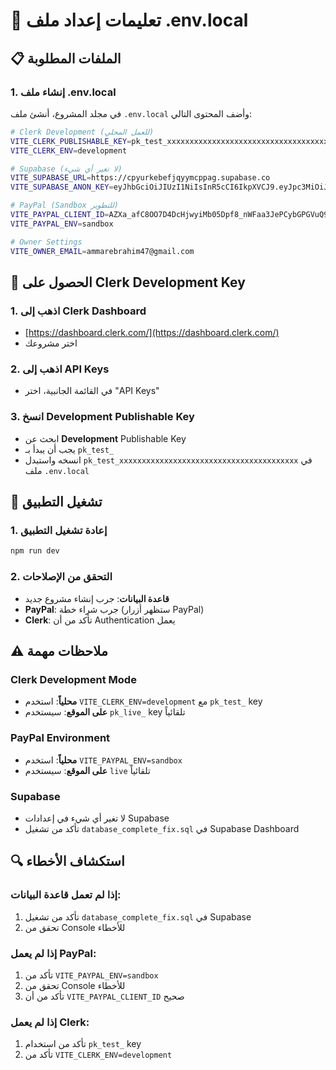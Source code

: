 # 🔧 تعليمات إعداد ملف .env.local

## 📋 الملفات المطلوبة

### 1. إنشاء ملف .env.local
في مجلد المشروع، أنشئ ملف `.env.local` وأضف المحتوى التالي:

```bash
# Clerk Development (للعمل المحلي)
VITE_CLERK_PUBLISHABLE_KEY=pk_test_xxxxxxxxxxxxxxxxxxxxxxxxxxxxxxxxxxxxxxxx
VITE_CLERK_ENV=development

# Supabase (لا تغير أي شيء)
VITE_SUPABASE_URL=https://cpyurkebefjqyymcppag.supabase.co
VITE_SUPABASE_ANON_KEY=eyJhbGciOiJIUzI1NiIsInR5cCI6IkpXVCJ9.eyJpc3MiOiJzdXBhYmFzZSIsInJlZiI6ImNweXVya2ViZWZqcXl5bWNwcGFnIiwicm9sZSI6ImFub24iLCJpYXQiOjE3NTQ1MDQyMDgsImV4cCI6MjA3MDA4MDIwOH0.tzbcZimLXGfpUbno7DeofNQsBt8-ukkEVcE5krxcDhQ

# PayPal (Sandbox للتطوير)
VITE_PAYPAL_CLIENT_ID=AZXa_afC8OO7D4DcHjwyiMb05Dpf8_nWFaa3JePCybGPGVuQ9hJVmgyP0FSfxxpSYpykbvJHV6uW-ymG
VITE_PAYPAL_ENV=sandbox

# Owner Settings
VITE_OWNER_EMAIL=ammarebrahim47@gmail.com
```

## 🔑 الحصول على Clerk Development Key

### 1. اذهب إلى Clerk Dashboard
- [https://dashboard.clerk.com/](https://dashboard.clerk.com/)
- اختر مشروعك

### 2. اذهب إلى API Keys
- في القائمة الجانبية، اختر "API Keys"

### 3. انسخ Development Publishable Key
- ابحث عن **Development** Publishable Key
- يجب أن يبدأ بـ `pk_test_`
- انسخه واستبدل `pk_test_xxxxxxxxxxxxxxxxxxxxxxxxxxxxxxxxxxxxxxxx` في ملف `.env.local`

## 🚀 تشغيل التطبيق

### 1. إعادة تشغيل التطبيق
```bash
npm run dev
```

### 2. التحقق من الإصلاحات
- **قاعدة البيانات**: جرب إنشاء مشروع جديد
- **PayPal**: جرب شراء خطة (ستظهر أزرار PayPal)
- **Clerk**: تأكد من أن Authentication يعمل

## ⚠️ ملاحظات مهمة

### Clerk Development Mode
- **محلياً**: استخدم `VITE_CLERK_ENV=development` مع `pk_test_` key
- **على الموقع**: سيستخدم `pk_live_` key تلقائياً

### PayPal Environment
- **محلياً**: استخدم `VITE_PAYPAL_ENV=sandbox`
- **على الموقع**: سيستخدم `live` تلقائياً

### Supabase
- لا تغير أي شيء في إعدادات Supabase
- تأكد من تشغيل `database_complete_fix.sql` في Supabase Dashboard

## 🔍 استكشاف الأخطاء

### إذا لم تعمل قاعدة البيانات:
1. تأكد من تشغيل `database_complete_fix.sql` في Supabase
2. تحقق من Console للأخطاء

### إذا لم يعمل PayPal:
1. تأكد من `VITE_PAYPAL_ENV=sandbox`
2. تحقق من Console للأخطاء
3. تأكد من أن `VITE_PAYPAL_CLIENT_ID` صحيح

### إذا لم يعمل Clerk:
1. تأكد من استخدام `pk_test_` key
2. تأكد من `VITE_CLERK_ENV=development`
